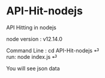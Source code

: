 # API-Hit-nodejs
API Hitting in nodejs

node version : v12.14.0

Command Line :
cd API-Hit-nodejs ⏎  \
run: node index.js ⏎  

You will see json data
